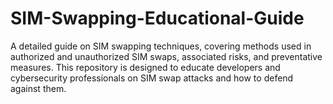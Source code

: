 # SIM-Swapping-Educational-Guide
A detailed guide on SIM swapping techniques, covering methods used in authorized and unauthorized SIM swaps, associated risks, and preventative measures. This repository is designed to educate developers and cybersecurity professionals on SIM swap attacks and how to defend against them.
